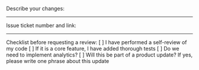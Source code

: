 Describe your changes: 
______________________
Issue ticket number and link: 
_____________________________
Checklist before requesting a review: 
[ ] I have performed a self-review of my code
[ ] If it is a core feature, I have added thorough tests
[ ] Do we need to implement analytics?
[ ] Will this be part of a product update? If yes, please write one phrase about this update
